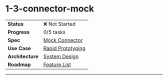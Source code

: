 # 1-3-connector-mock

| | |
|---|---|
| **Status** | ❌ Not Started |
| **Progress** | 0/5 tasks |
| **Spec** | [Mock Connector](../../../../../products/anygpt/specs/README.md#provider-connectors) |
| **Use Case** | [Rapid Prototyping](../../../../../products/anygpt/cases/rapid-prototyping.md) |
| **Architecture** | [System Design](../../architecture.md) |
| **Roadmap** | [Feature List](../../roadmap.md) |

---

